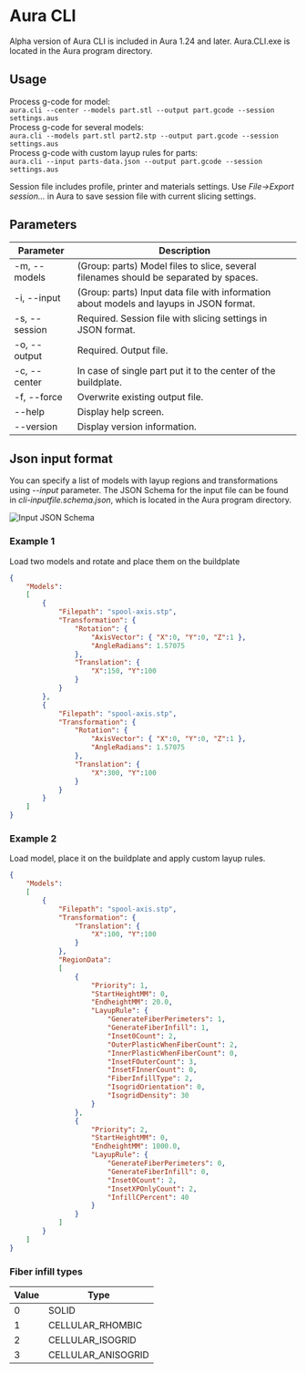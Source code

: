 # Aura CLI
Alpha version of Aura CLI is included in Aura 1.24 and later. Aura.CLI.exe is located in the Aura program directory.

## Usage
Process g-code for model:  
````aura.cli --center --models part.stl --output part.gcode --session settings.aus````  
Process g-code for several models:  
````aura.cli --models part.stl part2.stp --output part.gcode --session settings.aus````  
Process g-code with custom layup rules for parts:  
````aura.cli --input parts-data.json --output part.gcode --session settings.aus````

Session file includes profile, printer and materials settings. Use *File->Export session...* in Aura to save session file with current slicing settings.

## Parameters
Parameter   | Description
--------------------|--------------------------------------
-m, --models        | (Group: parts) Model files to slice, several filenames should be separated by spaces.  
-i, --input         | (Group: parts) Input data file with information about models and layups in JSON format.  
-s, --session       | Required. Session file with slicing settings in JSON format.  
-o, --output        | Required. Output file.  
-c, --center        | In case of single part put it to the center of the buildplate.  
-f, --force         | Overwrite existing output file.  
--help              | Display help screen.  
--version           | Display version information.  

## Json input format
You can specify a list of models with layup regions and transformations using *--input* parameter.
The JSON Schema for the input file can be found in *cli-inputfile.schema.json*, which is located in the Aura program directory.


![Input JSON Schema](media/input-json-schema.png)

### Example 1
Load two models and rotate and place them on the buildplate

```json
{
    "Models": 
    [
        {
            "Filepath": "spool-axis.stp",
            "Transformation": {
                "Rotation": {
                    "AxisVector": { "X":0, "Y":0, "Z":1 },
                    "AngleRadians": 1.57075
                },
                "Translation": {
                    "X":150, "Y":100
                }
            }
        },
        {
            "Filepath": "spool-axis.stp",
            "Transformation": {
                "Rotation": {
                    "AxisVector": { "X":0, "Y":0, "Z":1 },
                    "AngleRadians": 1.57075
                },
                "Translation": {
                    "X":300, "Y":100
                }
            }
        }
    ]
}
```

### Example 2
Load model, place it on the buildplate and apply custom layup rules.
```json
{
    "Models": 
    [
        {
            "Filepath": "spool-axis.stp",
            "Transformation": {
                "Translation": {
                    "X":100, "Y":100
                }
            },
            "RegionData": 
            [
                {
                    "Priority": 1,
                    "StartHeightMM": 0,
                    "EndheightMM": 20.0,
                    "LayupRule": {
                        "GenerateFiberPerimeters": 1,
                        "GenerateFiberInfill": 1,
                        "Inset0Count": 2,
                        "OuterPlasticWhenFiberCount": 2,
                        "InnerPlasticWhenFiberCount": 0,
                        "InsetFOuterCount": 3,
                        "InsetFInnerCount": 0,
                        "FiberInfillType": 2,
                        "IsogridOrientation": 0,
                        "IsogridDensity": 30
                    }
                },
                {
                    "Priority": 2,
                    "StartHeightMM": 0,
                    "EndheightMM": 1000.0,
                    "LayupRule": {
                        "GenerateFiberPerimeters": 0,
                        "GenerateFiberInfill": 0,
                        "Inset0Count": 2,
                        "InsetXPOnlyCount": 2,
                        "InfillCPercent": 40
                    }
                }
            ]   
        }
    ]
}
```

### Fiber infill types

Value   | Type
--------------------|--------------------------------------
0        | SOLID  
1         | CELLULAR_RHOMBIC  
2       | CELLULAR_ISOGRID 
3        | CELLULAR_ANISOGRID

